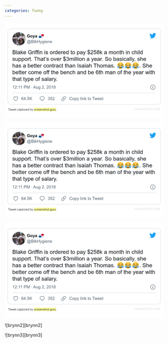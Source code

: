```yaml
---
categories: funny
---
```


![brynn1](https://raw.githubusercontent.com/muneer78/muneer78.github.io/master/images/brynn1.png)

![brynn1](https://raw.githubusercontent.com/muneer78/muneer78.github.io/master/images/brynn1.png) 

![brynn1](https://raw.githubusercontent.com/muneer78/muneer78.github.io/master/images/brynn1.png) 




![brynn2][brynn2] 

![brynn3][brynn3] 
